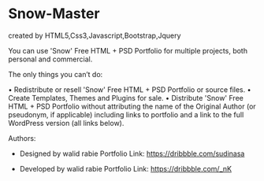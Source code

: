 # Snow-Master
created by HTML5,Css3,Javascript,Bootstrap,Jquery

You can use 'Snow' Free HTML + PSD Portfolio for multiple projects, both personal and commercial.
 
The only things you can’t do:

•	Redistribute or resell 'Snow' Free HTML + PSD Portfolio or source files.
•	Create Templates, Themes and Plugins for sale.
•	Distribute 'Snow' Free HTML + PSD Portfolio without attributing the name of the Original Author (or pseudonym, if applicable) including links to portfolio and a link to the full WordPress version (all links below).


Authors:

- Designed by walid rabie
Portfolio Link: https://dribbble.com/sudinasa

 - Developed by walid rabie
Portfolio Link: https://dribbble.com/_nK


